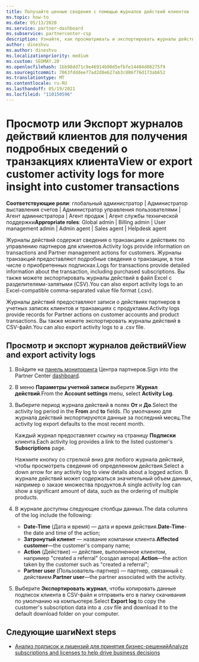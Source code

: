 ```yaml
---
title: Получайте ценные сведения с помощью журналов действий клиентов
ms.topic: how-to
ms.date: 05/13/2020
ms.service: partner-dashboard
ms.subservice: partnercenter-csp
description: Узнайте, как просматривать и экспортировать журналы действий, чтобы получить представление о транзакциях учетной записи клиента и других действиях по управлению партнерами, связанных с клиентом.
author: dineshvu
ms.author: dineshvu
ms.localizationpriority: medium
ms.custom: SEOMAY.20
ms.openlocfilehash: 1bb98dd71c9e46914b90d5efbfe14404d08275f9
ms.sourcegitcommit: 7063fdddee77ad2d8e627ab3c806f76d173ab652
ms.translationtype: MT
ms.contentlocale: ru-RU
ms.lasthandoff: 05/19/2021
ms.locfileid: "110150596"
---
```

# <a name="view-or-export-customer-activity-logs-for-more-insight-into-customer-transactions"></a><span data-ttu-id="3cc0b-103">Просмотр или Экспорт журналов действий клиентов для получения подробных сведений о транзакциях клиента</span><span class="sxs-lookup"><span data-stu-id="3cc0b-103">View or export customer activity logs for more insight into customer transactions</span></span>

<span data-ttu-id="3cc0b-104">**Соответствующие роли**: глобальный администратор | Администратор выставления счетов | Администратор управления пользователями | Агент администратора | Агент продаж | Агент службы технической поддержки</span><span class="sxs-lookup"><span data-stu-id="3cc0b-104">**Appropriate roles**: Global admin | Billing admin | User management admin | Admin agent | Sales agent | Helpdesk agent</span></span>

<span data-ttu-id="3cc0b-105">Журналы действий содержат сведения о транзакциях и действиях по управлению партнеров для клиентов.</span><span class="sxs-lookup"><span data-stu-id="3cc0b-105">Activity logs provide information on transactions and Partner management actions for customers.</span></span> <span data-ttu-id="3cc0b-106">Журналы транзакций предоставляют подробные сведения о транзакции, в том числе о приобретенных подписках.</span><span class="sxs-lookup"><span data-stu-id="3cc0b-106">Logs for transactions provide detailed information about the transaction, including purchased subscriptions.</span></span> <span data-ttu-id="3cc0b-107">Вы также можете экспортировать журналы действий в файл Excel с разделителями-запятыми (CSV).</span><span class="sxs-lookup"><span data-stu-id="3cc0b-107">You can also export activity logs to an Excel-compatible comma-separated value file format (.csv).</span></span>

<span data-ttu-id="3cc0b-108">Журналы действий предоставляют записи о действиях партнеров в учетных записях клиентов и транзакциях с продуктами.</span><span class="sxs-lookup"><span data-stu-id="3cc0b-108">Activity logs provide records for Partner actions on customer accounts and product transactions.</span></span> <span data-ttu-id="3cc0b-109">Вы также можете экспортировать журналы действий в CSV-файл.</span><span class="sxs-lookup"><span data-stu-id="3cc0b-109">You can also export activity logs to a .csv file.</span></span>

## <a name="view-and-export-activity-logs"></a><span data-ttu-id="3cc0b-110">Просмотр и экспорт журналов действий</span><span class="sxs-lookup"><span data-stu-id="3cc0b-110">View and export activity logs</span></span>

1. <span data-ttu-id="3cc0b-111">Войдите на [панель мониторинга](https://partner.microsoft.com/dashboard) Центра партнеров.</span><span class="sxs-lookup"><span data-stu-id="3cc0b-111">Sign into the Partner Center [dashboard](https://partner.microsoft.com/dashboard).</span></span>

2. <span data-ttu-id="3cc0b-112">В меню **Параметры учетной записи** выберите **Журнал действий**.</span><span class="sxs-lookup"><span data-stu-id="3cc0b-112">From the **Account settings** menu, select **Activity Log**.</span></span>

3. <span data-ttu-id="3cc0b-113">Выберите период журнала действий в полях **От** и **До**.</span><span class="sxs-lookup"><span data-stu-id="3cc0b-113">Select the activity log period in the **From** and **to** fields.</span></span> <span data-ttu-id="3cc0b-114">По умолчанию для журнала действий экспортируются данные за последний месяц.</span><span class="sxs-lookup"><span data-stu-id="3cc0b-114">The activity log export defaults to the most recent month.</span></span>

   <span data-ttu-id="3cc0b-115">Каждый журнал предоставляет ссылку на страницу **Подписки** клиента.</span><span class="sxs-lookup"><span data-stu-id="3cc0b-115">Each activity log provides a link to the listed customer's **Subscriptions** page.</span></span>

   <span data-ttu-id="3cc0b-116">Нажмите кнопку со стрелкой вниз для любого журнала действий, чтобы просмотреть сведения об определенном действия.</span><span class="sxs-lookup"><span data-stu-id="3cc0b-116">Select a down arrow for any activity log to view details about a logged action.</span></span> <span data-ttu-id="3cc0b-117">В журнале действий может содержаться значительный объем данных, например о заказе множества продуктов.</span><span class="sxs-lookup"><span data-stu-id="3cc0b-117">A single activity log can show a significant amount of data, such as the ordering of multiple products.</span></span>

4. <span data-ttu-id="3cc0b-118">В журнале доступны следующие столбцы данных.</span><span class="sxs-lookup"><span data-stu-id="3cc0b-118">The data columns of the log include the following:</span></span>
   - <span data-ttu-id="3cc0b-119">**Date-Time** (Дата и время) — дата и время действия.</span><span class="sxs-lookup"><span data-stu-id="3cc0b-119">**Date-Time**-the date and time of the action;</span></span>
   - <span data-ttu-id="3cc0b-120">**Затронутый клиент** — название компании клиента.</span><span class="sxs-lookup"><span data-stu-id="3cc0b-120">**Affected customer**—the customer's company name;</span></span>
   - <span data-ttu-id="3cc0b-121">**Action** (Действие) — действие, выполненное клиентом, например "created a referral" (создал автора).</span><span class="sxs-lookup"><span data-stu-id="3cc0b-121">**Action**—the action taken by the customer such as "created a referral";</span></span>
   - <span data-ttu-id="3cc0b-122">**Partner user** (Пользователь-партнер) — партнер, связанный с действием.</span><span class="sxs-lookup"><span data-stu-id="3cc0b-122">**Partner user**—the partner associated with the activity.</span></span>

5. <span data-ttu-id="3cc0b-123">Выберите **Экспортировать журнал**, чтобы копировать данные подписок клиента в CSV-файл и отправить его в папку скачивания по умолчанию на компьютере.</span><span class="sxs-lookup"><span data-stu-id="3cc0b-123">Select **Export log** to copy the customer's subscription data into a .csv file and download it to the default download folder on your computer.</span></span>

## <a name="next-steps"></a><span data-ttu-id="3cc0b-124">Следующие шаги</span><span class="sxs-lookup"><span data-stu-id="3cc0b-124">Next steps</span></span>

- [<span data-ttu-id="3cc0b-125">Анализ подписок и лицензий для принятия бизнес-решений</span><span class="sxs-lookup"><span data-stu-id="3cc0b-125">Analyze subscriptions and licenses to help drive business decisions</span></span>](analyze-subscriptions-licenses.md)
